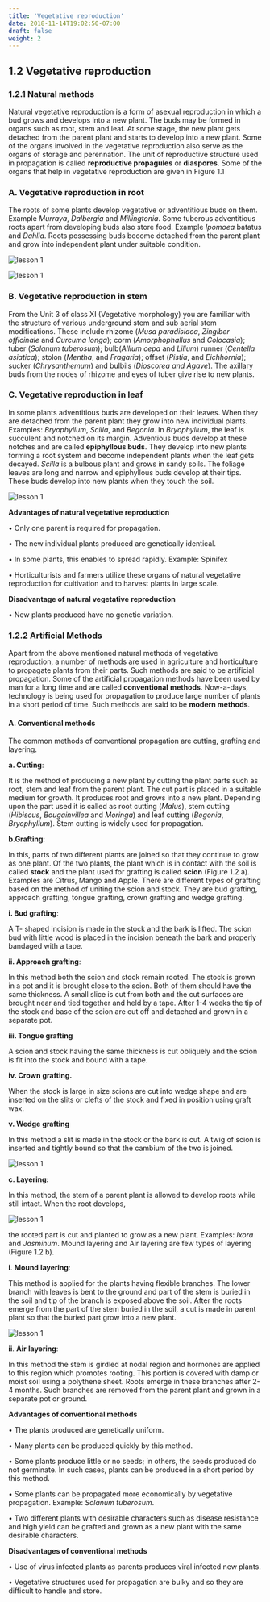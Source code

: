 ```yaml
---
title: 'Vegetative reproduction'
date: 2018-11-14T19:02:50-07:00
draft: false
weight: 2
---
```


## 1.2 Vegetative reproduction

### 1.2.1 Natural methods

Natural vegetative reproduction is a form of
asexual reproduction in which a bud grows
and develops into a new plant. The buds may
be formed in organs such as root, stem and
leaf. At some stage, the new plant gets detached
from the parent plant and starts to develop
into a new plant. Some of the organs involved
in the vegetative reproduction also serve as the
organs of storage and perennation. The unit of
reproductive structure used in propagation is
called **reproductive propagules** or **diaspores**.
Some of the organs that help in vegetative
reproduction are given in Figure 1.1

### A. Vegetative reproduction in root


The roots of some plants develop vegetative or
adventitious buds on them. Example *Murraya*,
*Dalbergia* and *Millingtonia*. Some tuberous
adventitious roots apart from developing buds
also store food. Example *Ipomoea* batatus
and *Dahlia*. Roots possessing buds become
detached from the parent plant and grow into
independent plant under suitable condition.


![lesson 1](/books/12-biology/bio-botany/images/2.png )

![lesson 1](/books/12-biology/bio-botany/images/3.png )


### B. Vegetative reproduction in stem


From the Unit 3 of class XI (Vegetative
morphology) you are familiar with the structure
of various underground stem and sub aerial stem
modifications. These include rhizome (*Musa*
*paradisiaca*, *Zingiber officinale* and *Curcuma*
*longa*); corm (*Amorphophallus* and *Colocasia*);
tuber (*Solanum tuberosum*); bulb(*Allium* *cepa*
and *Lilium*) runner (*Centella asiatica*); stolon
(*Mentha*, and *Fragaria*); offset (*Pistia*, and
*Eichhornia*); sucker (*Chrysanthemum*) and
bulbils (*Dioscorea and Agave*). The axillary buds
from the nodes of rhizome and eyes of tuber give
rise to new plants.


### C. Vegetative reproduction in leaf


In some plants adventitious buds are developed
on their leaves. When they are detached
from the parent plant they grow into new
individual plants. Examples: *Bryophyllum*,
*Scilla*, and *Begonia*. In *Bryophyllum*, the
leaf is succulent and notched on its margin.
Adventious buds develop at these notches and
are called **epiphyllous buds**. They develop
into new plants forming a root system and
become independent plants when the leaf gets
decayed. *Scilla* is a bulbous plant and grows
in sandy soils. The foliage leaves are long and
narrow and epiphyllous buds develop at their
tips. These buds develop into new plants when
they touch the soil.


![lesson 1](/books/12-biology/bio-botany/images/4.png )


**Advantages of natural vegetative**
**reproduction**

• Only one parent is required for propagation.

• The new individual plants produced are
genetically identical.

• In some plants, this enables to spread
rapidly. Example: Spinifex

• Horticulturists and farmers utilize these
organs of natural vegetative reproduction
for cultivation and to harvest plants in
large scale.

**Disadvantage of natural vegetative**
**reproduction**

• New plants produced have no genetic
variation.


### 1.2.2 Artificial Methods

Apart from the above mentioned natural methods
of vegetative reproduction, a number of methods
are used in agriculture and horticulture to
propagate plants from their parts. Such methods
are said to be artificial propagation. Some of the
artificial propagation methods have been used by
man for a long time and are called **conventional**
**methods**. Now-a-days, technology is being used
for propagation to produce large number of plants
in a short period of time. Such methods are said
to be **modern methods**.


#### A. Conventional methods

The common methods of conventional
propagation are cutting, grafting and layering.



**a. Cutting**:

 It is the method of producing a new
plant by cutting the plant parts such as root, stem
and leaf from the parent plant. The cut part is placed
in a suitable medium for growth. It produces root
and grows into a new plant. Depending upon the
part used it is called as root cutting (*Malus*), stem
cutting (*Hibiscus*, *Bougainvillea* and *Moringa*) and
leaf cutting (*Begonia*, *Bryophyllum*). Stem cutting
is widely used for propagation.



**b.Grafting**: 

In this, parts of two different plants
are joined so that they continue to grow as one
plant. Of the two plants, the plant which is in
contact with the soil is called **stock** and the
plant used for grafting is called **scion** (Figure
1.2 a). Examples are Citrus, Mango and Apple.
There are different types of grafting based on the
method of uniting the scion and stock. They are
bud grafting, approach grafting, tongue grafting,
crown grafting and wedge grafting.


**i. Bud grafting**: 

A T- shaped incision is made
in the stock and the bark is lifted. The scion bud
with little wood is placed in the incision beneath
the bark and properly bandaged with a tape.



**ii. Approach grafting**: 

In this method both
the scion and stock remain rooted. The stock
is grown in a pot and it is brought close to
the scion. Both of them should have the same
thickness. A small slice is cut from both and the
cut surfaces are brought near and tied together
and held by a tape. After 1-4 weeks the tip of
the stock and base of the scion are cut off and
detached and grown in a separate pot. 

**iii. Tongue grafting**


A scion and stock having the same thickness is
cut obliquely and the scion is fit into the stock
and bound with a tape.


**iv. Crown grafting.**


When the stock is large in size scions are cut
into wedge shape and are inserted on the slits
or clefts of the stock and fixed in position
using graft wax.


**v. Wedge grafting**


In this method a slit is made in the stock or the
bark is cut. A twig of scion is inserted and tightly
bound so that the cambium of the two is joined.


![lesson 1](/books/12-biology/bio-botany/images/5.png )

**c. Layering:**

 In this method, the stem of
a parent plant is allowed to develop roots
while still intact. When the root develops,


![lesson 1](/books/12-biology/bio-botany/images/6.png )

the rooted part is cut and planted to grow as
a new plant. Examples: *Ixora* and *Jasminum*.
Mound layering and Air layering are few types
of layering (Figure 1.2 b). 

**i**. **Mound** **layering**:

 This method is applied for
the plants having flexible branches. The lower
branch with leaves is bent to the ground and
part of the stem is buried in the soil and tip of
the branch is exposed above the soil. After the
roots emerge from the part of the stem buried
in the soil, a cut is made in parent plant so that
the buried part grow into a new plant.


![lesson 1](/books/12-biology/bio-botany/images/7.png )


**ii**. **Air** **layering**: 

In this method the stem is
girdled at nodal region and hormones are
applied to this region which promotes rooting.
This portion is covered with damp or moist soil
using a polythene sheet. Roots emerge in these branches after 2-4 months. Such branches are
removed from the parent plant and grown in a
separate pot or ground.

**Advantages of conventional methods**


• The plants produced are genetically uniform.


• Many plants can be produced quickly by
this method.


• Some plants produce little or no seeds;
in others, the seeds produced do not
germinate. In such cases, plants can be
produced in a short period by this method.


• Some plants can be propagated more
economically by vegetative propagation.
Example: *Solanum tuberosum*.


• Two different plants with desirable
characters such as disease resistance and
high yield can be grafted and grown as a new
plant with the same desirable characters.

**Disadvantages of conventional methods**


• Use of virus infected plants as parents
produces viral infected new plants.


• Vegetative structures used for propagation
are bulky and so they are difficult to handle
and store.